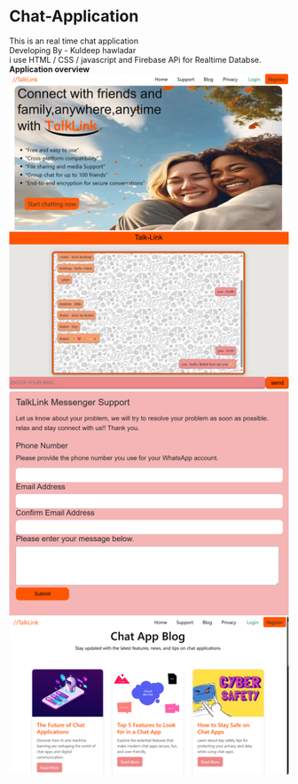 # Chat-Application

This is an real time chat application <br>
Developing By - Kuldeep hawladar <br>
i use HTML / CSS / javascript and Firebase APi for Realtime Databse. <br>
<b>Application overview </b>
<img src="./images/homepage.png"> <br>
<img src="./images/chatplace.png">
<img src="./images/support.png">
<img src="./images/blog.png">
